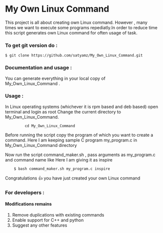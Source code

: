 # My Own Linux Command 

This project is all about creating own Linux command. However , many times we want to execute some
programs repediatly.In order to reduce time this script generates own Linux command for often usage of task.

### To get git version do :

``` $ git clone https://github.com/satyamz/My_Own_Linux_Command.git ```

### Documentation and usage :
You can generate everything in your local copy of My_Own_Linux_Command .

### Usage : 
In Linux operating systems (whichever it is rpm based and deb based) open terminal and login as root
Change the current directory to My_Own_Linux_Command.

```          cd My_Own_Linux_Command        ```

Before running the script copy the program of which you want to create a command. Here I am keeping sample C program my_program.c in My_Own_Linux_Command directory

Now run the script command_maker.sh ,  pass arguments as my_program.c and command name like Here I am giving it as inspire

```     $ bash command_maker.sh my_program.c inspire      ```

Congratulations :+1:  you have just created your own Linux command

### For developers :
#### Modifications remains
1. Remove duplications with existing commands
2. Enable support for C++ and python
3. Suggest any other features






